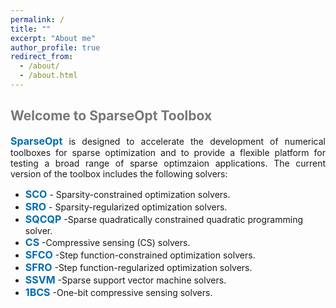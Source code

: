 ```yaml
---
permalink: /
title: ""
excerpt: "About me"
author_profile: true
redirect_from: 
  - /about/
  - /about.html
---
```


<style>
a:link {
  text-decoration: none;
}

a:visited {
  text-decoration: none;
}

a:hover {
  text-decoration: underline;
}

a:active {
  text-decoration: underline;
}
</style>

##  <span style="color:#777777"> Welcome to SparseOpt Toolbox </span> 

<div style="text-align:justify">  
<a style="font-size: 16px; font-weight: bold;color:#006DB0" href="https://github.com/ShenglongZhou/CSpack" target="_blank">SparseOpt</a> is designed to accelerate the development of numerical toolboxes for sparse optimization and to provide a flexible platform for testing a broad range of sparse optimzaion applications. 
<!--For more information, please refer to <a style="font-size: 16px; font-weight: bold;color:#006DB0" href="" target="_blank">menu-of-SparseOpt</a>. -->
The current version of the toolbox includes the following solvers:
</div>
 
- <a style="font-size: 16px; font-weight: bold;color:#006DB0" href="https://sparseopt.github.io/SCO/" target="_blank">SCO</a> - Sparsity-constrained optimization solvers.
- <a style="font-size: 16px; font-weight: bold;color:#006DB0" href="https://sparseopt.github.io/SRO/" target="_blank">SRO</a> - Sparsity-regularized optimization solvers.
- <a style="font-size: 16px; font-weight: bold;color:#006DB0" href="https://sparseopt.github.io/SQCQP/" target="_blank">SQCQP</a> -Sparse quadratically constrained quadratic programming solver.
- <a style="font-size: 16px; font-weight: bold;color:#006DB0" href="https://sparseopt.github.io/CS/" target="_blank">CS</a> -Compressive sensing (CS) solvers.
- <a style="font-size: 16px; font-weight: bold;color:#006DB0" href="https://sparseopt.github.io/SFCO/" target="_blank">SFCO</a> -Step function-constrained optimization solvers.
- <a style="font-size: 16px; font-weight: bold;color:#006DB0" href="https://sparseopt.github.io/SFRO/" target="_blank">SFRO</a> -Step function-regularized optimization solvers.
- <a style="font-size: 16px; font-weight: bold;color:#006DB0" href="https://sparseopt.github.io/SSVM/" target="_blank">SSVM</a> -Sparse support vector machine solvers.
- <a style="font-size: 16px; font-weight: bold;color:#006DB0" href="https://sparseopt.github.io/1BCS/" target="_blank">1BCS</a> -One-bit compressive sensing solvers.
